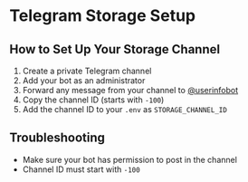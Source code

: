 # Telegram Storage Setup

## How to Set Up Your Storage Channel
1. Create a private Telegram channel
2. Add your bot as an administrator
3. Forward any message from your channel to [@userinfobot](https://t.me/userinfobot)
4. Copy the channel ID (starts with `-100`)
5. Add the channel ID to your `.env` as `STORAGE_CHANNEL_ID`

## Troubleshooting
- Make sure your bot has permission to post in the channel
- Channel ID must start with `-100`
